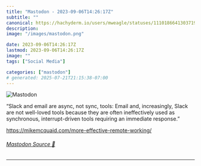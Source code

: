 ```yaml
---
title: "Mastodon - 2023-09-06T14:26:17Z"
subtitle: ""
canonical: https://hachyderm.io/users/mweagle/statuses/111018664130371998
description:
image: "/images/mastodon.png"

date: 2023-09-06T14:26:17Z
lastmod: 2023-09-06T14:26:17Z
image: ""
tags: ["Social Media"]

categories: ["mastodon"]
# generated: 2025-07-21T21:15:38-07:00
---
```

![Mastodon](/images/mastodon.png)

<p>“Slack and email are async, not sync, tools: Email and, increasingly, Slack are not well-loved tools because they are often ineffectively used as synchronous, interrupt-driven tools requiring an immediate response.”</p><p><a href="https://mikemcquaid.com/more-effective-remote-working/" target="_blank" rel="nofollow noopener noreferrer" translate="no"><span class="invisible">https://</span><span class="ellipsis">mikemcquaid.com/more-effective</span><span class="invisible">-remote-working/</span></a></p>


###### [Mastodon Source 🐘](https://hachyderm.io/@mweagle/111018664130371998)

___
